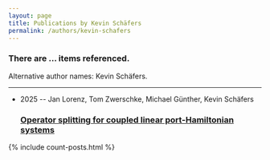 ```yaml
---
layout: page
title: Publications by Kevin Schäfers
permalink: /authors/kevin-schafers
---
```


<h3 id="number-posts">There are ... items referenced.</h3>
<p id='info-authors'>Alternative author names: Kevin Schäfers.</p>
<hr />
<ul class="post-list">
<li><span class='post-meta'>2025 -- Jan Lorenz, Tom Zwerschke, Michael Günther, Kevin Schäfers</span><h3><a class='post-link' href="{{ site.baseurl }}/operator-splitting-for-coupled-linear-port-hamiltonian-systems">Operator splitting for coupled linear port-Hamiltonian systems</a></h3></li>

</ul>
{% include count-posts.html %}
